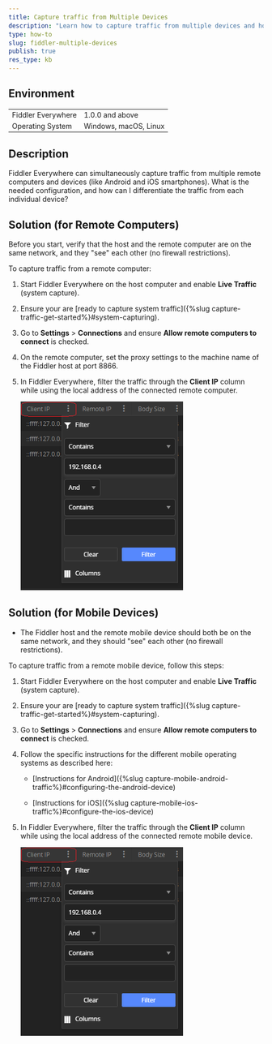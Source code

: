 ```yaml
---
title: Capture traffic from Multiple Devices
description: "Learn how to capture traffic from multiple devices and how to differentiate the traffic based on the device IP."
type: how-to
slug: fiddler-multiple-devices
publish: true
res_type: kb
---
```


## Environment

|   |   |
|---|---|
| Fiddler Everywhere | 1.0.0 and above |
| Operating System | Windows, macOS, Linux |

## Description

Fiddler Everywhere can simultaneously capture traffic from multiple remote computers and devices (like Android and iOS smartphones).  What is the needed configuration, and how can I differentiate the traffic from each individual device?

## Solution (for Remote Computers)


Before you start, verify that the host and the remote computer are on the same network, and they "see" each other (no firewall restrictions).

To capture traffic from a remote computer:

1. Start Fiddler Everywhere on the host computer and enable **Live Traffic** (system capture). 

1. Ensure your are [ready to capture system traffic]({%slug capture-traffic-get-started%}#system-capturing).

1. Go to **Settings**  > **Connections** and ensure **Allow remote computers to connect** is checked.

1. On the remote computer, set the proxy settings to the machine name of the Fiddler host at port 8866.

1. In Fiddler Everywhere, filter the traffic through the **Client IP** column while using the local address of the connected remote computer.

    ![Filtering by Client IP](../images/kb/client-ip/filter-by-client-ip.png)

## Solution (for Mobile Devices)


- The Fiddler host and the remote mobile device should both be on the same network, and they should "see" each other (no firewall restrictions).

To capture traffic from a remote mobile device, follow this steps:

1. Start Fiddler Everywhere on the host computer and enable **Live Traffic** (system capture). 

1. Ensure your are [ready to capture system traffic]({%slug capture-traffic-get-started%}#system-capturing).

1. Go to **Settings**  > **Connections** and ensure **Allow remote computers to connect** is checked.

1. Follow the specific instructions for the different mobile operating systems as described here:

    - [Instructions for Android]({%slug capture-mobile-android-traffic%}#configuring-the-android-device)

    - [Instructions for iOS]({%slug capture-mobile-ios-traffic%}#configure-the-ios-device)

1. In Fiddler Everywhere, filter the traffic through the **Client IP** column while using the local address of the connected remote mobile device.

    ![Filtering by Client IP](../images/kb/client-ip/filter-by-client-ip.png)
